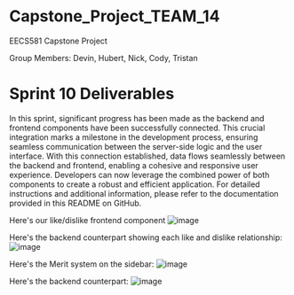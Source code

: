 # Capstone_Project_TEAM_14
EECS581 Capstone Project

Group Members: Devin, Hubert, Nick, Cody, Tristan
# Sprint 10 Deliverables 
In this sprint, significant progress has been made as the backend and frontend components have been successfully connected. This crucial integration marks a milestone in the development process, ensuring seamless communication between the server-side logic and the user interface. With this connection established, data flows seamlessly between the backend and frontend, enabling a cohesive and responsive user experience. Developers can now leverage the combined power of both components to create a robust and efficient application. For detailed instructions and additional information, please refer to the documentation provided in this README on GitHub.

Here's our like/dislike frontend component
![image](https://github.com/DevinRS/Capstone_Project/assets/90437494/5efa0589-a81b-4df2-9834-f4b674c49897)

Here's the backend counterpart showing each like and dislike relationship:
![image](https://github.com/DevinRS/Capstone_Project/assets/90437494/46229bb3-da8a-4a94-80da-e7caa5df509e)

Here's the Merit system on the sidebar:
![image](https://github.com/DevinRS/Capstone_Project/assets/90437494/0df9d0e9-2e18-45db-9f4b-8724ba06d6f2)

Here's the backend counterpart:
![image](https://github.com/DevinRS/Capstone_Project/assets/90437494/462e2cef-5243-4d18-a676-5d5e79ac87a3)










